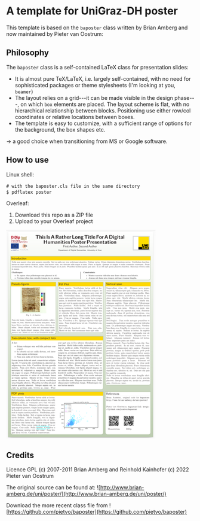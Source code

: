 # A template for UniGraz-DH poster

This template is based on the `baposter` class written by Brian Amberg and now maintained by Pieter van Oostrum:

## Philosophy

The `baposter` class is a self-contained LaTeX class for presentation slides:
+ It is almost pure TeX/LaTeX, i.e. largely self-contained, with no need for sophisticated packages or theme stylesheets (I'm looking at you, `beamer`)
+ The layout relies on a grid---it can be made visible in the design phase---, on which `box` elements are placed. The layout scheme is flat, with no hierarchical relationship between blocks. Positioning use either row/col coordinates or relative locations between boxes.
+ The template is easy to customize, with a sufficient range of options for the background, the box shapes etc. 

$\rightarrow$ a good choice when transitioning from MS or Google software.

## How to use

Linux shell:

```
# with the baposter.cls file in the same directory
$ pdflatex poster
```

Overleaf:

1. Download this repo as a ZIP file
2. Upload to your Overleaf project


![Poster example](poster_example_sm.png)

## Credits

Licence GPL
(c) 2007-2011 Brian Amberg and Reinhold Kainhofer
(c) 2022 Pieter van Oostrum

The original source can be found at:
![http://www.brian-amberg.de/uni/poster/](http://www.brian-amberg.de/uni/poster/)

Download the more recent class file from 
![https://github.com/pietvo/baposter](https://github.com/pietvo/baposter)

